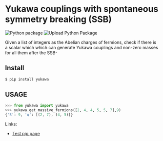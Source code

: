 # Yukawa couplings with spontaneous symmetry breaking (SSB)

![Python package](https://github.com/restrepo/yukawa/workflows/Python%20package/badge.svg)
![Upload Python Package](https://github.com/restrepo/yukawa/workflows/Upload%20Python%20Package/badge.svg)

Given a list of integers as the Abelian charges of fermions, check if there is a scalar which which can generate Yukawa couplings and non-zero masses for all them after the SSB-

## Install
```bash
$ pip install yukawa
```
## USAGE
```python
>>> from yukawa import yukawa
>>> yukawa.get_massive_fermions([2, 4, 4, 5, 5, 7],9)
{'S': 9, 'ψ': [(2, 7), (4, 5)]}
```
Links:
* [Test pip page](https://pypi.org/project/yukawa/)
